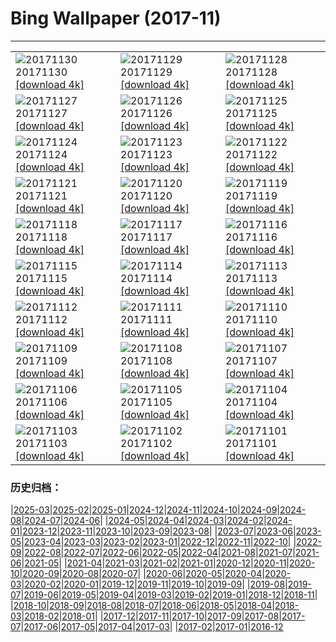 # Bing Wallpaper (2017-11)
**************

<table><tr><td><img class="wallpaper" src="https://www.bing.com/az/hprichbg/rb/Piraputanga_EN-US15054048303_1920x1080.jpg" alt="20171130"> 20171130 <a href="https://www.bing.com/az/hprichbg/rb/Piraputanga_EN-US15054048303_UHD.jpg">[download 4k]</a></td><td><img class="wallpaper" src="https://www.bing.com/az/hprichbg/rb/LAUnionStation_EN-US9199909903_1920x1080.jpg" alt="20171129"> 20171129 <a href="https://www.bing.com/az/hprichbg/rb/LAUnionStation_EN-US9199909903_UHD.jpg">[download 4k]</a></td><td><img class="wallpaper" src="https://www.bing.com/az/hprichbg/rb/RiceLights_EN-US9205510065_1920x1080.jpg" alt="20171128"> 20171128 <a href="https://www.bing.com/az/hprichbg/rb/RiceLights_EN-US9205510065_UHD.jpg">[download 4k]</a></td></tr><tr><td><img class="wallpaper" src="https://www.bing.com/az/hprichbg/rb/BFBadger_EN-US10164748033_1920x1080.jpg" alt="20171127"> 20171127 <a href="https://www.bing.com/az/hprichbg/rb/BFBadger_EN-US10164748033_UHD.jpg">[download 4k]</a></td><td><img class="wallpaper" src="https://www.bing.com/az/hprichbg/rb/RRCNCA_EN-US9010154204_1920x1080.jpg" alt="20171126"> 20171126 <a href="https://www.bing.com/az/hprichbg/rb/RRCNCA_EN-US9010154204_UHD.jpg">[download 4k]</a></td><td><img class="wallpaper" src="https://www.bing.com/az/hprichbg/rb/RhoneRiverDusk_EN-US9143412025_1920x1080.jpg" alt="20171125"> 20171125 <a href="https://www.bing.com/az/hprichbg/rb/RhoneRiverDusk_EN-US9143412025_UHD.jpg">[download 4k]</a></td></tr><tr><td><img class="wallpaper" src="https://www.bing.com/az/hprichbg/rb/KatenaLuminarium_EN-US12074286571_1920x1080.jpg" alt="20171124"> 20171124 <a href="https://www.bing.com/az/hprichbg/rb/KatenaLuminarium_EN-US12074286571_UHD.jpg">[download 4k]</a></td><td><img class="wallpaper" src="https://www.bing.com/az/hprichbg/rb/TurkeyTail_EN-US10651209781_1920x1080.jpg" alt="20171123"> 20171123 <a href="https://www.bing.com/az/hprichbg/rb/TurkeyTail_EN-US10651209781_UHD.jpg">[download 4k]</a></td><td><img class="wallpaper" src="https://www.bing.com/az/hprichbg/rb/PowysCounty_EN-US11748646877_1920x1080.jpg" alt="20171122"> 20171122 <a href="https://www.bing.com/az/hprichbg/rb/PowysCounty_EN-US11748646877_UHD.jpg">[download 4k]</a></td></tr><tr><td><img class="wallpaper" src="https://www.bing.com/az/hprichbg/rb/PupsPlayGalapagos_EN-US8850145565_1920x1080.jpg" alt="20171121"> 20171121 <a href="https://www.bing.com/az/hprichbg/rb/PupsPlayGalapagos_EN-US8850145565_UHD.jpg">[download 4k]</a></td><td><img class="wallpaper" src="https://www.bing.com/az/hprichbg/rb/ChildrenofEarth_EN-US11097669458_1920x1080.jpg" alt="20171120"> 20171120 <a href="https://www.bing.com/az/hprichbg/rb/ChildrenofEarth_EN-US11097669458_UHD.jpg">[download 4k]</a></td><td><img class="wallpaper" src="https://www.bing.com/az/hprichbg/rb/HeadwatersWilderness_EN-US9635954803_1920x1080.jpg" alt="20171119"> 20171119 <a href="https://www.bing.com/az/hprichbg/rb/HeadwatersWilderness_EN-US9635954803_UHD.jpg">[download 4k]</a></td></tr><tr><td><img class="wallpaper" src="https://www.bing.com/az/hprichbg/rb/GranParadisoNP_EN-US11803196014_1920x1080.jpg" alt="20171118"> 20171118 <a href="https://www.bing.com/az/hprichbg/rb/GranParadisoNP_EN-US11803196014_UHD.jpg">[download 4k]</a></td><td><img class="wallpaper" src="https://www.bing.com/az/hprichbg/rb/RoyalAlcazars_EN-US13378849776_1920x1080.jpg" alt="20171117"> 20171117 <a href="https://www.bing.com/az/hprichbg/rb/RoyalAlcazars_EN-US13378849776_UHD.jpg">[download 4k]</a></td><td><img class="wallpaper" src="https://www.bing.com/az/hprichbg/rb/CorongBeachDrone_EN-US12754210743_1920x1080.jpg" alt="20171116"> 20171116 <a href="https://www.bing.com/az/hprichbg/rb/CorongBeachDrone_EN-US12754210743_UHD.jpg">[download 4k]</a></td></tr><tr><td><img class="wallpaper" src="https://www.bing.com/az/hprichbg/rb/OlivesTunisia_EN-US12251908561_1920x1080.jpg" alt="20171115"> 20171115 <a href="https://www.bing.com/az/hprichbg/rb/OlivesTunisia_EN-US12251908561_UHD.jpg">[download 4k]</a></td><td><img class="wallpaper" src="https://www.bing.com/az/hprichbg/rb/RosendaleTrestle_EN-US10115503783_1920x1080.jpg" alt="20171114"> 20171114 <a href="https://www.bing.com/az/hprichbg/rb/RosendaleTrestle_EN-US10115503783_UHD.jpg">[download 4k]</a></td><td><img class="wallpaper" src="https://www.bing.com/az/hprichbg/rb/PlanetariumBibliotheca_EN-US12150844356_1920x1080.jpg" alt="20171113"> 20171113 <a href="https://www.bing.com/az/hprichbg/rb/PlanetariumBibliotheca_EN-US12150844356_UHD.jpg">[download 4k]</a></td></tr><tr><td><img class="wallpaper" src="https://www.bing.com/az/hprichbg/rb/SecretaryHunt_EN-US11569265072_1920x1080.jpg" alt="20171112"> 20171112 <a href="https://www.bing.com/az/hprichbg/rb/SecretaryHunt_EN-US11569265072_UHD.jpg">[download 4k]</a></td><td><img class="wallpaper" src="https://www.bing.com/az/hprichbg/rb/VDFlagsNYC_EN-US9994291671_1920x1080.jpg" alt="20171111"> 20171111 <a href="https://www.bing.com/az/hprichbg/rb/VDFlagsNYC_EN-US9994291671_UHD.jpg">[download 4k]</a></td><td><img class="wallpaper" src="https://www.bing.com/az/hprichbg/rb/MudstoneBadlands_EN-US8474724583_1920x1080.jpg" alt="20171110"> 20171110 <a href="https://www.bing.com/az/hprichbg/rb/MudstoneBadlands_EN-US8474724583_UHD.jpg">[download 4k]</a></td></tr><tr><td><img class="wallpaper" src="https://www.bing.com/az/hprichbg/rb/HeronIslandShark_EN-US12565902939_1920x1080.jpg" alt="20171109"> 20171109 <a href="https://www.bing.com/az/hprichbg/rb/HeronIslandShark_EN-US12565902939_UHD.jpg">[download 4k]</a></td><td><img class="wallpaper" src="https://www.bing.com/az/hprichbg/rb/PointArenaLH_EN-US10512756450_1920x1080.jpg" alt="20171108"> 20171108 <a href="https://www.bing.com/az/hprichbg/rb/PointArenaLH_EN-US10512756450_UHD.jpg">[download 4k]</a></td><td><img class="wallpaper" src="https://www.bing.com/az/hprichbg/rb/CRGFerns_EN-US6132839947_1920x1080.jpg" alt="20171107"> 20171107 <a href="https://www.bing.com/az/hprichbg/rb/CRGFerns_EN-US6132839947_UHD.jpg">[download 4k]</a></td></tr><tr><td><img class="wallpaper" src="https://www.bing.com/az/hprichbg/rb/BudaCastle_EN-US8485958447_1920x1080.jpg" alt="20171106"> 20171106 <a href="https://www.bing.com/az/hprichbg/rb/BudaCastle_EN-US8485958447_UHD.jpg">[download 4k]</a></td><td><img class="wallpaper" src="https://www.bing.com/az/hprichbg/rb/FoucaultPendulum_EN-US9807228543_1920x1080.jpg" alt="20171105"> 20171105 <a href="https://www.bing.com/az/hprichbg/rb/FoucaultPendulum_EN-US9807228543_UHD.jpg">[download 4k]</a></td><td><img class="wallpaper" src="https://www.bing.com/az/hprichbg/rb/PrusikPeak_EN-US11656136546_1920x1080.jpg" alt="20171104"> 20171104 <a href="https://www.bing.com/az/hprichbg/rb/PrusikPeak_EN-US11656136546_UHD.jpg">[download 4k]</a></td></tr><tr><td><img class="wallpaper" src="https://www.bing.com/az/hprichbg/rb/TaProhm_EN-US10906968982_1920x1080.jpg" alt="20171103"> 20171103 <a href="https://www.bing.com/az/hprichbg/rb/TaProhm_EN-US10906968982_UHD.jpg">[download 4k]</a></td><td><img class="wallpaper" src="https://www.bing.com/az/hprichbg/rb/ShanwangpingKarst_EN-US5360258756_1920x1080.jpg" alt="20171102"> 20171102 <a href="https://www.bing.com/az/hprichbg/rb/ShanwangpingKarst_EN-US5360258756_UHD.jpg">[download 4k]</a></td><td><img class="wallpaper" src="https://www.bing.com/az/hprichbg/rb/Uummannaq_EN-US13029708316_1920x1080.jpg" alt="20171101"> 20171101 <a href="https://www.bing.com/az/hprichbg/rb/Uummannaq_EN-US13029708316_UHD.jpg">[download 4k]</a></td></tr></table>

### 历史归档：

|[2025-03](/../2025-03/2025-03.md)|[2025-02](/../2025-02/2025-02.md)|[2025-01](/../2025-01/2025-01.md)|[2024-12](/../2024-12/2024-12.md)|[2024-11](/../2024-11/2024-11.md)|[2024-10](/../2024-10/2024-10.md)|[2024-09](/../2024-09/2024-09.md)|[2024-08](/../2024-08/2024-08.md)|[2024-07](/../2024-07/2024-07.md)|[2024-06](/../2024-06/2024-06.md)|
|[2024-05](/../2024-05/2024-05.md)|[2024-04](/../2024-04/2024-04.md)|[2024-03](/../2024-03/2024-03.md)|[2024-02](/../2024-02/2024-02.md)|[2024-01](/../2024-01/2024-01.md)|[2023-12](/../2023-12/2023-12.md)|[2023-11](/../2023-11/2023-11.md)|[2023-10](/../2023-10/2023-10.md)|[2023-09](/../2023-09/2023-09.md)|[2023-08](/../2023-08/2023-08.md)|
|[2023-07](/../2023-07/2023-07.md)|[2023-06](/../2023-06/2023-06.md)|[2023-05](/../2023-05/2023-05.md)|[2023-04](/../2023-04/2023-04.md)|[2023-03](/../2023-03/2023-03.md)|[2023-02](/../2023-02/2023-02.md)|[2023-01](/../2023-01/2023-01.md)|[2022-12](/../2022-12/2022-12.md)|[2022-11](/../2022-11/2022-11.md)|[2022-10](/../2022-10/2022-10.md)|
|[2022-09](/../2022-09/2022-09.md)|[2022-08](/../2022-08/2022-08.md)|[2022-07](/../2022-07/2022-07.md)|[2022-06](/../2022-06/2022-06.md)|[2022-05](/../2022-05/2022-05.md)|[2022-04](/../2022-04/2022-04.md)|[2021-08](/../2021-08/2021-08.md)|[2021-07](/../2021-07/2021-07.md)|[2021-06](/../2021-06/2021-06.md)|[2021-05](/../2021-05/2021-05.md)|
|[2021-04](/../2021-04/2021-04.md)|[2021-03](/../2021-03/2021-03.md)|[2021-02](/../2021-02/2021-02.md)|[2021-01](/../2021-01/2021-01.md)|[2020-12](/../2020-12/2020-12.md)|[2020-11](/../2020-11/2020-11.md)|[2020-10](/../2020-10/2020-10.md)|[2020-09](/../2020-09/2020-09.md)|[2020-08](/../2020-08/2020-08.md)|[2020-07](/../2020-07/2020-07.md)|
|[2020-06](/../2020-06/2020-06.md)|[2020-05](/../2020-05/2020-05.md)|[2020-04](/../2020-04/2020-04.md)|[2020-03](/../2020-03/2020-03.md)|[2020-02](/../2020-02/2020-02.md)|[2020-01](/../2020-01/2020-01.md)|[2019-12](/../2019-12/2019-12.md)|[2019-11](/../2019-11/2019-11.md)|[2019-10](/../2019-10/2019-10.md)|[2019-09](/../2019-09/2019-09.md)|
|[2019-08](/../2019-08/2019-08.md)|[2019-07](/../2019-07/2019-07.md)|[2019-06](/../2019-06/2019-06.md)|[2019-05](/../2019-05/2019-05.md)|[2019-04](/../2019-04/2019-04.md)|[2019-03](/../2019-03/2019-03.md)|[2019-02](/../2019-02/2019-02.md)|[2019-01](/../2019-01/2019-01.md)|[2018-12](/../2018-12/2018-12.md)|[2018-11](/../2018-11/2018-11.md)|
|[2018-10](/../2018-10/2018-10.md)|[2018-09](/../2018-09/2018-09.md)|[2018-08](/../2018-08/2018-08.md)|[2018-07](/../2018-07/2018-07.md)|[2018-06](/../2018-06/2018-06.md)|[2018-05](/../2018-05/2018-05.md)|[2018-04](/../2018-04/2018-04.md)|[2018-03](/../2018-03/2018-03.md)|[2018-02](/../2018-02/2018-02.md)|[2018-01](/../2018-01/2018-01.md)|
|[2017-12](/../2017-12/2017-12.md)|[2017-11](/2017-11.md)|[2017-10](/../2017-10/2017-10.md)|[2017-09](/../2017-09/2017-09.md)|[2017-08](/../2017-08/2017-08.md)|[2017-07](/../2017-07/2017-07.md)|[2017-06](/../2017-06/2017-06.md)|[2017-05](/../2017-05/2017-05.md)|[2017-04](/../2017-04/2017-04.md)|[2017-03](/../2017-03/2017-03.md)|
|[2017-02](/../2017-02/2017-02.md)|[2017-01](/../2017-01/2017-01.md)|[2016-12](/../2016-12/2016-12.md)